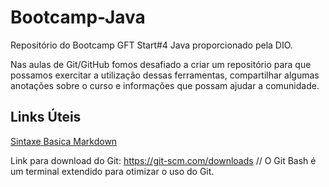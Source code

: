 # Bootcamp-Java
Repositório do Bootcamp GFT Start#4 Java proporcionado pela DIO.

Nas aulas de Git/GitHub fomos desafiado a criar um repositório para que possamos exercitar a utilização dessas ferramentas, compartilhar algumas anotações sobre o curso e informações que possam ajudar a comunidade. 


## Links Úteis
[Sintaxe Basica Markdown](https://www.markdownguide.org/basic-syntax/)

Link para download do Git: https://git-scm.com/downloads // O Git Bash é um terminal extendido para otimizar o uso do Git.
